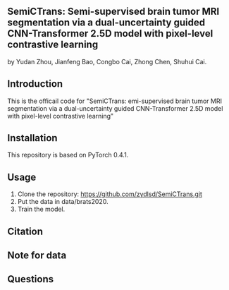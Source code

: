 ﻿## SemiCTrans: Semi-supervised brain tumor MRI segmentation via a dual-uncertainty guided CNN-Transformer 2.5D model with pixel-level contrastive learning
by Yudan Zhou, Jianfeng Bao, Congbo Cai, Zhong Chen, Shuhui Cai.


## Introduction
This is the officail code for "SemiCTrans: emi-supervised brain tumor MRI segmentation via a dual-uncertainty guided CNN-Transformer 2.5D model with pixel-level contrastive learning"

## Installation

This repository is based on PyTorch 0.4.1.

## Usage

1. Clone the repository: https://github.com/zydlsd/SemiCTrans.git
2. Put the data in data/brats2020.
3. Train the model.

## Citation
## Note for data
## Questions

